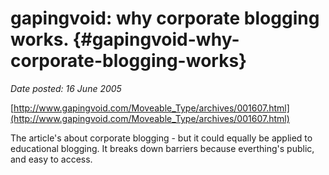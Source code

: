 # gapingvoid: why corporate blogging works. {#gapingvoid-why-corporate-blogging-works}

_Date posted: 16 June 2005_

[http://www.gapingvoid.com/Moveable_Type/archives/001607.html](http://www.gapingvoid.com/Moveable_Type/archives/001607.html)

The article's about corporate blogging - but it could equally be applied to educational blogging. It breaks down barriers because everthing's public, and easy to access.